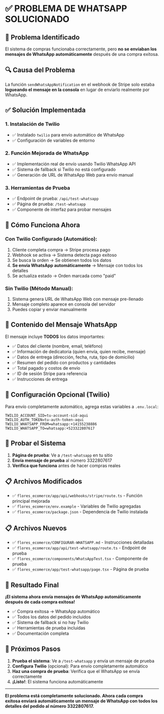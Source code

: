 # ✅ PROBLEMA DE WHATSAPP SOLUCIONADO

## 🎯 Problema Identificado
El sistema de compras funcionaba correctamente, pero **no se enviaban los mensajes de WhatsApp automáticamente** después de una compra exitosa.

## 🔍 Causa del Problema
La función `sendWhatsAppNotification` en el webhook de Stripe solo estaba **logueando el mensaje en la consola** en lugar de enviarlo realmente por WhatsApp.

## ✅ Solución Implementada

### 1. **Instalación de Twilio**
- ✅ Instalado `twilio` para envío automático de WhatsApp
- ✅ Configuración de variables de entorno

### 2. **Función Mejorada de WhatsApp**
- ✅ Implementación real de envío usando Twilio WhatsApp API
- ✅ Sistema de fallback si Twilio no está configurado
- ✅ Generación de URL de WhatsApp Web para envío manual

### 3. **Herramientas de Prueba**
- ✅ Endpoint de prueba: `/api/test-whatsapp`
- ✅ Página de prueba: `/test-whatsapp`
- ✅ Componente de interfaz para probar mensajes

## 🚀 Cómo Funciona Ahora

### Con Twilio Configurado (Automático):
1. Cliente completa compra → Stripe procesa pago
2. Webhook se activa → Sistema detecta pago exitoso
3. Se busca la orden → Se obtienen todos los datos
4. **Se envía WhatsApp automáticamente** → Mensaje con todos los detalles
5. Se actualiza estado → Orden marcada como "paid"

### Sin Twilio (Método Manual):
1. Sistema genera URL de WhatsApp Web con mensaje pre-llenado
2. Mensaje completo aparece en consola del servidor
3. Puedes copiar y enviar manualmente

## 📱 Contenido del Mensaje WhatsApp

El mensaje incluye **TODOS** los datos importantes:
- ✅ Datos del cliente (nombre, email, teléfono)
- ✅ Información de dedicatoria (quien envía, quien recibe, mensaje)
- ✅ Datos de entrega (dirección, fecha, ruta, tipo de domicilio)
- ✅ Resumen del pedido con productos y cantidades
- ✅ Total pagado y costos de envío
- ✅ ID de sesión Stripe para referencia
- ✅ Instrucciones de entrega

## 🔧 Configuración Opcional (Twilio)

Para envío completamente automático, agrega estas variables a `.env.local`:

```env
TWILIO_ACCOUNT_SID=tu-account-sid-aqui
TWILIO_AUTH_TOKEN=tu-auth-token-aqui
TWILIO_WHATSAPP_FROM=whatsapp:+14155238886
TWILIO_WHATSAPP_TO=whatsapp:+523322807617
```

## 🧪 Probar el Sistema

1. **Página de prueba**: Ve a `/test-whatsapp` en tu sitio
2. **Envía mensaje de prueba** al número 3322807617
3. **Verifica que funciona** antes de hacer compras reales

## 📋 Archivos Modificados

- ✅ `flores_ecomerce/app/api/webhooks/stripe/route.ts` - Función principal mejorada
- ✅ `flores_ecomerce/env.example` - Variables de Twilio agregadas
- ✅ `flores_ecomerce/package.json` - Dependencia de Twilio instalada

## 📋 Archivos Nuevos

- ✅ `flores_ecomerce/CONFIGURAR-WHATSAPP.md` - Instrucciones detalladas
- ✅ `flores_ecomerce/app/api/test-whatsapp/route.ts` - Endpoint de prueba
- ✅ `flores_ecomerce/components/WhatsAppTest.tsx` - Componente de prueba
- ✅ `flores_ecomerce/app/test-whatsapp/page.tsx` - Página de prueba

## 🎉 Resultado Final

**¡El sistema ahora envía mensajes de WhatsApp automáticamente después de cada compra exitosa!**

- ✅ Compra exitosa → WhatsApp automático
- ✅ Todos los datos del pedido incluidos
- ✅ Sistema de fallback si no hay Twilio
- ✅ Herramientas de prueba incluidas
- ✅ Documentación completa

## 🚀 Próximos Pasos

1. **Prueba el sistema**: Ve a `/test-whatsapp` y envía un mensaje de prueba
2. **Configura Twilio** (opcional): Para envío completamente automático
3. **Haz una compra de prueba**: Verifica que el WhatsApp se envía correctamente
4. **¡Listo!**: El sistema funciona automáticamente

---

**El problema está completamente solucionado. Ahora cada compra exitosa enviará automáticamente un mensaje de WhatsApp con todos los detalles del pedido al número 3322807617.**
